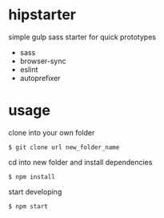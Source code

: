 # hipstarter

simple gulp sass starter for quick prototypes

- sass
- browser-sync
- eslint
- autoprefixer

# usage

clone into your own folder
```
$ git clone url new_folder_name
```

cd into new folder and install dependencies
```
$ npm install
```

start developing
```
$ npm start
```
